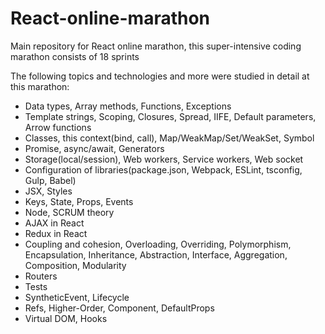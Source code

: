 # React-online-marathon
Main repository for React online marathon, this super-intensive coding marathon consists of 18 sprints

The following topics and technologies and more were studied in detail at this marathon:
  - Data types, Array methods, Functions, Exceptions
  - Template strings, Scoping, Closures, Spread, IIFE, Default parameters, Arrow functions
  - Сlasses, this context(bind, call), Map/WeakMap/Set/WeakSet, Symbol
  - Promise, async/await, Generators
  - Storage(local/session), Web workers, Service workers, Web socket
  - Configuration of libraries(package.json, Webpack, ESLint, tsconfig, Gulp, Babel)
  - JSX, Styles
  - Keys, State, Props, Events
  - Node, SCRUM theory
  - AJAX in React
  - Redux in React
  - Coupling and cohesion, Overloading, Overriding, Polymorphism, Encapsulation, Inheritance, Abstraction, Interface, Aggregation, Composition, Modularity
  - Routers
  - Tests
  - SyntheticEvent, Lifecycle
  - Refs, Higher-Order, Component, DefaultProps
  - Virtual DOM, Hooks
